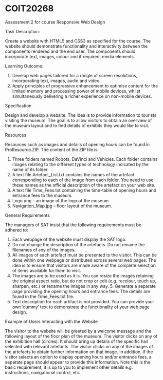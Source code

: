# COIT20268
Assessment 2 for course Responsive Web Design

Task Description:

Create a website with HTML5 and CSS3 as specified for the course. The website should demonstrate functionality and interactivity between the components rendered and the end user. The components should incorporate text, images, colour and if required, media elements.

Learning Outcome:

1. Develop web pages tailored for a rangle of screen resolutions, incorporating text, images, audio and video.
2. Apply principles of progressive enhancement to optimise content for the limited memory and processing power of mobile devices, whilst simultaneously delivering a richer experience on non-mobile devices.

Specification

Design and develop a website. The idea is to provide information to tourists visiting the museum. The goal is to allow visitors to obtain an overview of the museum layout and to find details of exhibits they would like to visit.

Resources

Resources such as images and details of opening hours can be found in ProResource.ZIP. The content of the ZIP file is:
1. Three folders named Robots, DaVinci and Vehicles. Each folder contains images relating to the different types of technology indicated by the name of its folder.
2. A text file Artefact_List.txt contains the names of the artefact corresponding to each of the image from each folder. You need to use these names as the official description of the artefact on your web site.
3. A text file Time_Fees.txt containing the time-table of opening hours and entrance fees to the museum.
4. Logo.png – an image of the logo of the museum.
5. Navigation_Map.jpg – floor layout of the museum.

General Requirements

The managers of SAT insist that the following requirements must be adhered to:

1. Each webpage of the website must display the SAT logo.
2. Do not change the description of the artefacts. Do not rename the filenames of any of the images.
3. All images of each artefact must be presented to the visitor. This can be done within one webpage or distributed across several web pages. The idea is to ensure that visitors are made aware of the complete selection of items available for them to visit.
4. The images are to be used as it is. You can resize the images retaining the original aspect ratio, but do not crop or edit (e.g. recolour, touch up, sharpen, etc.) or rename the images in any way. 5. Generate a separate page providing the opening hours and entrance fees. The details are found in the Time_Fees.txt file.
6. Text description for each artifact is not provided. You can provide your own ‘dummy’ text to demonstrate the functionality of your web page design.

Example of Users Interacting with the Website

The visitor to the website will be greeted by a welcome message and the following layout of the floor plan of the museum. The visitor clicks on any of the exhibition hall (circles). It should bring up details of the specific hall selected with relevant artefacts. The visitor clicks on any of the images of the artefacts to obtain further information on that image. In addition, if the visitor selects an option to display opening hours and/or entrance fees, a separate page should appear to provide this information. Note this is the basic requirement, it is up to you to implement other details e.g. instructions, navigational control, etc.

